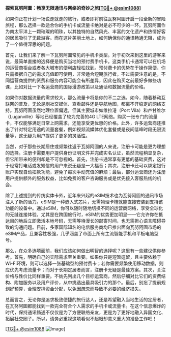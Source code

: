**探索瓦努阿圖：畅享无限通讯与网络的奇妙之旅[[TG💪+ @esim1088](https://t.me/s/esim1088)]**

如果你正在计划一场说走就走的旅行，或者即将前往瓦努阿圖开启一段全新的冒险旅程，那么选择一款适合你的手机卡或流量卡绝对是必不可少的一环。瓦努阿圖作为南太平洋上一颗璀璨的明珠，以其独特的自然风光、丰富的文化遗产和热情好客的居民吸引了无数游客。而在这片美丽土地上，如何确保你的通讯畅通无阻，成为了一个值得深思的问题。

首先，让我们来了解一下瓦努阿圖常见的手机卡类型。对于初次来到这里的游客来说，最简单直接的选择便是购买当地的预付费手机卡。这类手机卡通常可以在机场的运营商柜台或者各大城市的便利店轻松找到。预付费卡的优势在于操作简便，你只需根据自己的需求充值即可使用，非常适合短期旅行者。不过需要注意的是，不同运营商提供的资费和服务内容可能会有所差异，因此在购买之前最好多做些功课，比如对比一下各运营商的国际漫游政策以及通话和数据流量的价格。

如果你对数据流量的需求较大，那么流量卡将是你的不二之选。如今，随着移动互联网的普及，无论是刷社交媒体、查看邮件还是导航地图，都离不开稳定的网络支持。瓦努阿圖虽然地理位置偏远，但其主要城市如维拉港（Port Vila）和卢甘维尔（Luganville）等地已经覆盖了较为完善的4G LTE网络。购买一张专门的流量卡，不仅能够满足日常上网需求，还能享受更优惠的价格。此外，许多运营商还推出了针对特定用途的流量套餐，例如视频流媒体优化套餐或是夜间低峰时段无限流量等，这无疑为用户提供了更多的灵活性。

当然，对于那些长期居住或频繁往返于瓦努阿圖的人来说，注册卡可能是更为理想的选择。注册卡需要用户提供身份证明文件并完成实名认证，虽然流程稍显复杂，但它所带来的便利却是不可忽视的。首先，注册卡通常享有更低的基础资费，这对于经常打电话或发短信的用户来说无疑是一大福音；其次，注册卡还可以绑定银行账户实现自动扣款功能，避免了每次手动充值的麻烦；最后，部分运营商还为注册用户提供额外的服务权益，比如免费的客户咨询服务或是优先接入客服热线的机会。

除了上述提到的传统实体卡外，近年来兴起的eSIM技术也为瓦努阿圖的通讯市场注入了新的活力。eSIM是一种嵌入式芯片，无需物理卡槽就能直接安装到支持该功能的设备中。通过eSIM，你可以随时随地切换不同的运营商网络，享受全球化的无缝连接体验。尤其是在跨国旅行时，eSIM的优势更加明显——它允许你在抵达目的地后立即激活本地号码，无需等待漫长的邮寄时间，也无需担心语言障碍导致的沟通问题。目前，多家国际知名的电信服务商均已推出面向瓦努阿圖市场的eSIM产品，且兼容性极强，几乎涵盖了市面上所有主流智能手机和平板电脑型号。

那么，在众多选项面前，我们应该如何做出明智的选择呢？这里有一些建议供你参考。首先，明确自己的实际需求至关重要。如果你只是短暂逗留，且主要依赖于Wi-Fi环境，则可以选择一张基础型的预付费卡；若你需要频繁使用移动数据，则应优先考虑流量卡；而对于长期定居者而言，注册卡无疑是最佳方案。其次，关注价格与性价比同样重要。不妨先列出几个目标运营商，然后仔细对比它们的资费结构、附加服务以及用户评价，从中挑选出最具吸引力的那个。最后，别忘了提前规划好预算，合理安排资金分配，以免因疏忽而导致不必要的经济损失。

总而言之，无论你是追求极致便捷的旅行达人，还是希望融入当地生活的定居者，在瓦努阿圖都能找到一款完全符合个人需求的手机卡或流量卡。在这个信息爆炸的时代，保持通讯畅通不仅仅是为了方便联络亲友，更是为了更好地融入异国文化、拓展社交圈子。所以，请务必重视这项看似不起眼却意义重大的准备工作吧！

[[TG💪+ @esim1088](https://t.me/s/esim1088) ![Image](https://i.postimg.cc/4NQfJmqS/Snipaste-2025-05-13-00-14-12.png)]